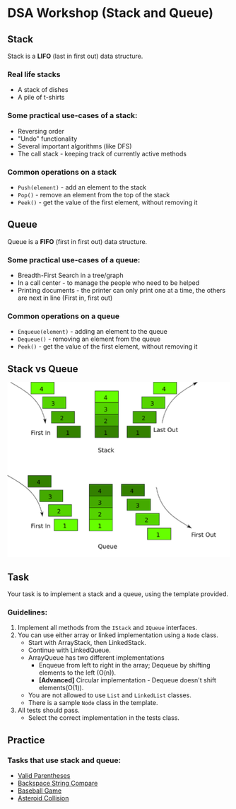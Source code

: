 # DSA Workshop (Stack and Queue)

## Stack

Stack is a **LIFO** (last in first out) data structure.

### Real life stacks

- A stack of dishes
- A pile of t-shirts

### Some practical use-cases of a stack:

- Reversing order
- "Undo" functionality
- Several important algorithms (like DFS)
- The call stack - keeping track of currently active methods

### Common operations on a stack

- `Push(element)` - add an element to the stack
- `Pop()` - remove an element from the top of the stack
- `Peek()` - get the value of the first element, without removing it

## Queue

Queue is a **FIFO** (first in first out) data structure.

### Some practical use-cases of a queue:

- Breadth-First Search in a tree/graph
- In a call center - to manage the people who need to be helped
- Printing documents - the printer can only print one at a time, the others are next in line (First in, first out)

### Common operations on a queue

- `Enqueue(element)` - adding an element to the queue
- `Dequeue()`  - removing an element from the queue
- `Peek()` - get the value of the first element, without removing it

## Stack vs Queue

![picture](Images/StackVsQueue.png)

## Task

Your task is to implement a stack and a queue, using the template provided.

### Guidelines:

1. Implement all methods from the `IStack` and `IQueue` interfaces.
1. You can use either array or linked implementation using a `Node` class.
   - Start with ArrayStack, then LinkedStack.
   - Continue with LinkedQueue.
   - ArrayQueue has two different implementations
      - Enqueue from left to right in the array; Dequeue by shifting elements to the left (O(n)).
      - **[Advanced]** Circular implementation - Dequeue doesn't shift elements(O(1)).
   - You are not allowed to use `List` and `LinkedList` classes.
   - There is a sample `Node` class in the template.
1. All tests should pass.
   - Select the correct implementation in the tests class.

## Practice

### Tasks that use stack and queue:

 - [Valid Parentheses](https://leetcode.com/problems/valid-parentheses/)
 - [Backspace String Compare](https://leetcode.com/problems/backspace-string-compare/)
 - [Baseball Game](https://leetcode.com/problems/baseball-game/)
 - [Asteroid Collision](https://leetcode.com/problems/asteroid-collision/)
